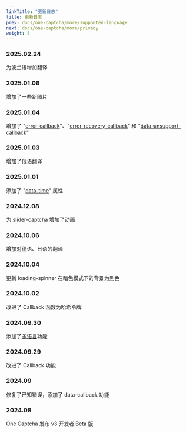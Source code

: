 ```yaml
---
linkTitle: "更新日志"
title: 更新日志
prev: docs/one-captcha/more/supported-language
next: docs/one-captcha/more/privacy
weight: 5
---
```


### 2025.02.24

为波兰语增加翻译

### 2025.01.06

增加了一些新图片

### 2025.01.04

增加了 "[error-callback](../attribute)"、"[error-recovery-callback](../attribute)" 和 "[data-unsupport-callback](../attribute)"

### 2025.01.03

增加了俄语翻译

### 2025.01.01

添加了 "[data-time](../attribute)" 属性

### 2024.12.08

为 slider-captcha 增加了动画

### 2024.10.06

增加对德语、日语的翻译

### 2024.10.04

更新 loading-spinner 在暗色模式下的背景为黑色

### 2024.10.02

改进了 Callback 函数为哈希令牌

### 2024.09.30

添加了[多语言](https://docs.xyehr.cn/docs/one-captcha/more/supported-language)功能

### 2024.09.29

改进了 Callback 功能

### 2024.09

修复了已知错误，添加了 data-callback 功能

### 2024.08

One Captcha 发布 v3 开发者 Beta 版
